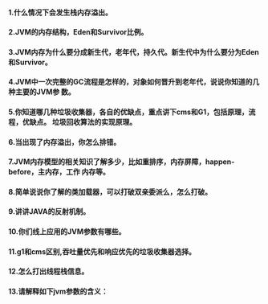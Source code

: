 #### 1.什么情况下会发生栈内存溢出。


#### 2.JVM的内存结构，Eden和Survivor比例。


#### 3.JVM内存为什么要分成新生代，老年代，持久代。新生代中为什么要分为Eden和Survivor。


#### 4.JVM中一次完整的GC流程是怎样的，对象如何晋升到老年代，说说你知道的几种主要的JVM参 数。


#### 5.你知道哪几种垃圾收集器，各自的优缺点，重点讲下cms和G1，包括原理，流程，优缺点。 垃圾回收算法的实现原理。


#### 6.当出现了内存溢出，你怎么排错。


#### 7.JVM内存模型的相关知识了解多少，比如重排序，内存屏障，happen-before，主内存，工作 内存等。


#### 8.简单说说你了解的类加载器，可以打破双亲委派么，怎么打破。


#### 9.讲讲JAVA的反射机制。


#### 10.你们线上应用的JVM参数有哪些。


#### 11.g1和cms区别,吞吐量优先和响应优先的垃圾收集器选择。


#### 12.怎么打出线程栈信息。


#### 13.请解释如下jvm参数的含义：